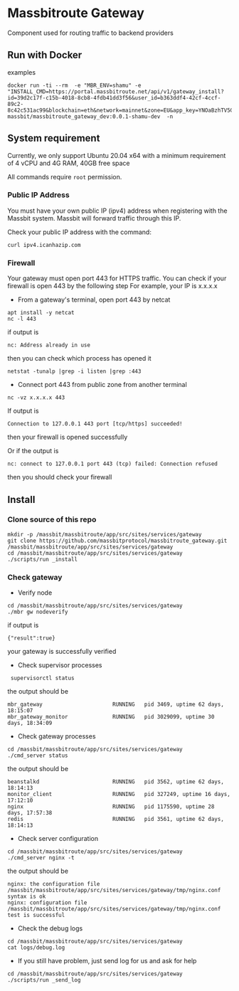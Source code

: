 # Massbitroute Gateway

Component used for routing traffic to backend providers

## Run with Docker

examples

```
docker run -ti --rm  -e "MBR_ENV=shamu" -e "INSTALL_CMD=https://portal.massbitroute.net/api/v1/gateway_install?id=39d2c17f-c15b-4018-8cb8-4fdb41dd3f56&user_id=b363ddf4-42cf-4ccf-89c2-8c42c531ac99&blockchain=eth&network=mainnet&zone=EU&app_key=YNOaBzhTV5Gax6VT7r2BUg&portal_url=https://portal.massbitroute.net&env=shamu" massbit/massbitroute_gateway_dev:0.0.1-shamu-dev  -n
```
## System requirement

Currently, we only support Ubuntu 20.04 x64 with a minimum requirement of 4 vCPU and 4G RAM, 40GB free space

All commands require `root` permission. 

### Public IP Address

You must have your own public IP (ipv4) address when registering with the Massbit system. Massbit will forward traffic through this IP.

Check your public IP address with the command:
```
curl ipv4.icanhazip.com
```
### Firewall
Your gateway must open port 443 for HTTPS traffic.
You can check if your firewall is open 443 by the following step
For example, your IP is x.x.x.x
* From a gateway's terminal, open port 443 by netcat
```
apt install -y netcat
nc -l 443
```
if output is
```
nc: Address already in use
```
then you can check which process has opened it
```
netstat -tunalp |grep -i listen |grep :443
```

* Connect port 443 from public zone from another terminal
```
nc -vz x.x.x.x 443
```
If output is
```
Connection to 127.0.0.1 443 port [tcp/https] succeeded!
```
then your firewall is opened successfully

Or if the output is
```
nc: connect to 127.0.0.1 port 443 (tcp) failed: Connection refused
```
then you should check your firewall

## Install

### Clone source of this repo

```
mkdir -p /massbit/massbitroute/app/src/sites/services/gateway
git clone https://github.com/massbitprotocol/massbitroute_gateway.git /massbit/massbitroute/app/src/sites/services/gateway
cd /massbit/massbitroute/app/src/sites/services/gateway
./scripts/run _install
```

### Check gateway

* Verify node
```
cd /massbit/massbitroute/app/src/sites/services/gateway
./mbr gw nodeverify
```

if output is
```
{"result":true}
```
your gateway is successfully verified

* Check supervisor processes
```
 supervisorctl status
 ```
 the output should be
 ```
mbr_gateway                      RUNNING   pid 3469, uptime 62 days, 18:15:07
mbr_gateway_monitor              RUNNING   pid 3029099, uptime 30 days, 18:34:09
```
* Check gateway processes
```
cd /massbit/massbitroute/app/src/sites/services/gateway
./cmd_server status
```
the output should be
```
beanstalkd                       RUNNING   pid 3562, uptime 62 days, 18:14:13
monitor_client                   RUNNING   pid 327249, uptime 16 days, 17:12:10
nginx                            RUNNING   pid 1175590, uptime 28 days, 17:57:38
redis                            RUNNING   pid 3561, uptime 62 days, 18:14:13
```
* Check server configuration
```
cd /massbit/massbitroute/app/src/sites/services/gateway
./cmd_server nginx -t
```
the output should be
```
nginx: the configuration file /massbit/massbitroute/app/src/sites/services/gateway/tmp/nginx.conf syntax is ok
nginx: configuration file /massbit/massbitroute/app/src/sites/services/gateway/tmp/nginx.conf test is successful
```
* Check the debug logs
```
cd /massbit/massbitroute/app/src/sites/services/gateway
cat logs/debug.log
```

* If you still have problem, just send log for us and ask for help
```
cd /massbit/massbitroute/app/src/sites/services/gateway
./scripts/run _send_log
```
